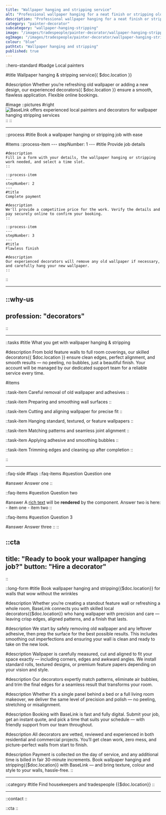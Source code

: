 ```yaml
---
title: "Wallpaper hanging and stripping service"
alt: "Professional wallpaper hanging for a neat finish or stripping old wallpaper for a fresh look"
description: "Professional wallpaper hanging for a neat finish or stripping old wallpaper for a fresh look"
category: "painter-decorator"
subcategory: "wallpaper-hanging-stripping"
image: "/images/tradespeople/painter-decorator/wallpaper-hanging-stripping.webp"
ogImage: "/images/tradespeople/painter-decorator/wallpaper-hanging-stripping.webp"
colour: "blue"
pathtxt: "Wallpaper hanging and stripping"
published: true
---
```


::hero-standard
#badge
Local painters

#title
Wallpaper hanging & stripping service{{ $doc.location }}

#description
Whether you’re refreshing old wallpaper or adding a new design, our experienced decorators{{ $doc.location }} ensure a smooth, flawless application. Flexible online bookings.

#image
    ::pictures
    #right
    ![BaseLink offers experienced local painters and decorators for wallpaper hanging stripping services](/images/tradespeople/painter-decorator/wallpaper-hanging-stripping.webp)
    ::
::

---

::process
#title
Book a wallpaper hanging or stripping job with ease

#items
    ::process-item
    ---
    stepNumber: 1
    ---
    #title
    Provide job details

    #description
    Fill in a form with your details, the wallpaper hanging or stripping work needed, and select a time slot.
    ::
    
    ::process-item
    ---
    stepNumber: 2
    ---
    #title
    Complete payment

    #description
    We'll provide a competitive price for the work. Verify the details and pay securely online to confirm your booking.
    ::

    ::process-item
    ---
    stepNumber: 3
    ---
    #title
    Flawless finish

    #description
    Our experienced decorators will remove any old wallpaper if necessary, and carefully hang your new wallpaper.
    ::
::

---

::why-us
---
profession: "decorators"
---
::

---

::tasks
#title
What you get with wallpaper hanging & stripping

#description
From bold feature walls to full room coverings, our skilled decorators{{ $doc.location }} ensure clean edges, perfect alignment, and smooth results — no peeling, no bubbles, just a beautiful finish. Your account will be managed by our dedicated support team for a reliable service every time.

#items

  ::task-item
  Careful removal of old wallpaper and adhesives
  ::

  ::task-item
  Preparing and smoothing wall surfaces
  ::

  ::task-item
  Cutting and aligning wallpaper for precise fit
  ::

  ::task-item
  Hanging standard, textured, or feature wallpapers
  ::

  ::task-item
  Matching patterns and seamless joint alignment
  ::

  ::task-item
  Applying adhesive and smoothing bubbles
  ::

  ::task-item
  Trimming edges and cleaning up after completion
  ::

::

---

::faq-side
#faqs
  ::faq-items
  #question
  Question one

  #answer
  Answer one
  ::

  ::faq-items
  #question
  Question two

  #answer
  A [rich text](/services/commercial-cleaning) will be **rendered** by the component.
  Answer two is here:
    - item one
    - item two
  ::

  ::faq-items
  #question
  Question 3

  #answer
  Answer three
  ::
::

::cta
---
title: "Ready to book your wallpaper hanging job?"
button: "Hire a decorator"
---
::

::long-form
#title
Book wallpaper hanging and stripping{{$doc.location}} for walls that wow without the wrinkles

#description
Whether you’re creating a standout feature wall or refreshing a whole room, BaseLink connects you with skilled local decorators{{$doc.location}} who hang wallpaper with precision and care — leaving crisp edges, aligned patterns, and a finish that lasts.

#description
We start by safely removing old wallpaper and any leftover adhesive, then prep the surface for the best possible results. This includes smoothing out imperfections and ensuring your wall is clean and ready to take on the new look.

#description
Wallpaper is carefully measured, cut and aligned to fit your space exactly — including corners, edges and awkward angles. We install standard rolls, textured designs, or premium feature papers depending on your vision and style.

#description
Our decorators expertly match patterns, eliminate air bubbles, and trim the final edges for a seamless result that transforms your room.

#description
Whether it’s a single panel behind a bed or a full living room makeover, we deliver the same level of precision and polish — no peeling, stretching or misalignment.

#description
Booking with BaseLink is fast and fully digital. Submit your job, get an instant quote, and pick a time that suits your schedule — with friendly support from our team throughout.

#description
All decorators are vetted, reviewed and experienced in both residential and commercial projects. You’ll get clean work, zero mess, and picture-perfect walls from start to finish.

#description
Payment is collected on the day of service, and any additional time is billed in fair 30-minute increments. Book wallpaper hanging and stripping{{$doc.location}} with BaseLink — and bring texture, colour and style to your walls, hassle-free.
::

---

::category
#title
Find housekeepers and tradespeople {{$doc.location}}
::

---

::contact
::

::cta
::